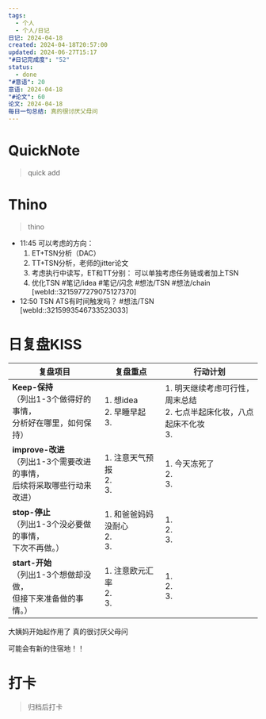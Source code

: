 ```yaml
---
tags:
  - 个人
  - 个人/日记
日记: 2024-04-18
created: 2024-04-18T20:57:00
updated: 2024-06-27T15:17
"#日记完成度": "52"
status:
  - done
"#意语": 20
意语: 2024-04-18
"#论文": 60
论文: 2024-04-18
每日一句总结: 真的很讨厌父母问
---
```

# QuickNote
> quick add

# Thino
> thino
- 11:45 
	可以考虑的方向： 
	1. ET+TSN分析（DAC）
	2. TT+TSN分析，老师的jitter论文
	3. 考虑执行中读写，ET和TT分别： 可以单独考虑任务链或者加上TSN
	4. 优化TSN
	#笔记/idea  #笔记/闪念 #想法/TSN #想法/chain [webId::3215977279075127370]
- 12:50 
	TSN ATS有时间触发吗？
	#想法/TSN [webId::3215993546733523033]



# 日复盘KISS
| **复盘项目**                                             | **复盘重点**                   | **行动计划**                                       |
| ---------------------------------------------------- | -------------------------- | ---------------------------------------------- |
| **Keep-保持**<br>（列出1-3个做得好的事情，<br>   分析好在哪里，如何保持）     | 1.  想idea<br>2. 早睡早起<br>3. | 1.  明天继续考虑可行性，周末总结<br>2. 七点半起床化妆，八点起床不化妆<br>3. |
| **improve-改进**<br>（列出1-3个需要改进的事情，<br>  后续将采取哪些行动来改进） | 1.  注意天气预报<br>2. <br>3.    | 1.  今天冻死了<br>2. <br>3.                         |
| **stop-停止**<br>（列出1-3个没必要做的事情，<br>下次不再做。）            | 1.  和爸爸妈妈没耐心<br>2. <br>3.  | 1.  <br>2. <br>3.                              |
| **start-开始**<br>（列出1-3个想做却没做，<br>但接下来准备做的事情。）        | 1.  注意欧元汇率<br>2. <br>3.    | 1.  <br>2. <br>3.                              |
大姨妈开始起作用了
真的很讨厌父母问

可能会有新的住宿地！！


# 打卡
> 归档后打卡


